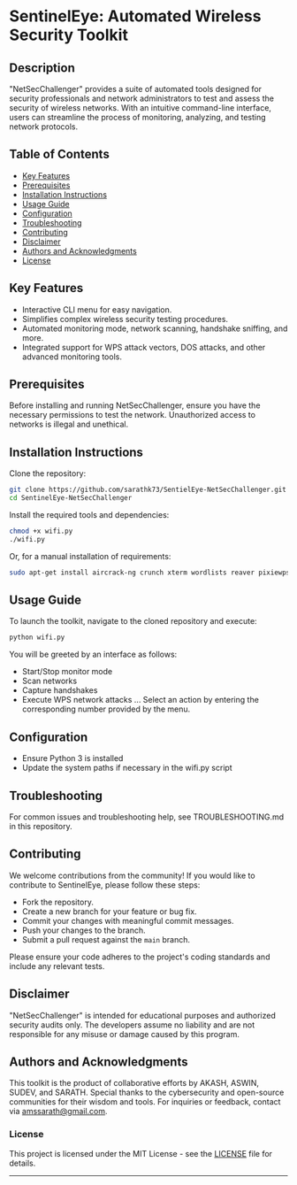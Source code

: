 # SentinelEye: Automated Wireless Security Toolkit

## Description
"NetSecChallenger" provides a suite of automated tools designed for security professionals and network administrators to test and assess the security of wireless networks. With an intuitive command-line interface, users can streamline the process of monitoring, analyzing, and testing network protocols.

## Table of Contents
- [Key Features](#key-features)
- [Prerequisites](#prerequisites)
- [Installation Instructions](#installation-instructions)
- [Usage Guide](#usage-guide)
- [Configuration](#configuration)
- [Troubleshooting](#troubleshooting)
- [Contributing](#contributing)
- [Disclaimer](#disclaimer)
- [Authors and Acknowledgments](#authors-and-acknowledgments)
- [License](#license)


## Key Features
- Interactive CLI menu for easy navigation.
- Simplifies complex wireless security testing procedures.
- Automated monitoring mode, network scanning, handshake sniffing, and more.
- Integrated support for WPS attack vectors, DOS attacks, and other advanced monitoring tools.

## Prerequisites
Before installing and running NetSecChallenger, ensure you have the necessary permissions to test the network. Unauthorized access to networks is illegal and unethical.

## Installation Instructions

Clone the repository:

```bash
git clone https://github.com/sarathk73/SentielEye-NetSecChallenger.git
cd SentinelEye-NetSecChallenger
```

Install the required tools and dependencies:
```bash
chmod +x wifi.py
./wifi.py
```
Or, for a manual installation of requirements:

```bash
sudo apt-get install aircrack-ng crunch xterm wordlists reaver pixiewps bully wifite bettercap wifipumpkin3
```
## Usage Guide

To launch the toolkit, navigate to the cloned repository and execute:

```bash
python wifi.py
```
You will be greeted by an interface as follows:

- Start/Stop monitor mode
- Scan networks
- Capture handshakes
- Execute WPS network attacks
...
Select an action by entering the corresponding number provided by the menu.

## Configuration

 - Ensure Python 3 is installed
 - Update the system paths if necessary in the wifi.py script

## Troubleshooting
  
  For common issues and troubleshooting help, see TROUBLESHOOTING.md in this repository.
  


## Contributing

We welcome contributions from the community! If you would like to contribute to SentinelEye, please follow these steps:

- Fork the repository.
- Create a new branch for your feature or bug fix.
- Commit your changes with meaningful commit messages.
- Push your changes to the branch.
- Submit a pull request against the `main` branch.

Please ensure your code adheres to the project's coding standards and include any relevant tests.

## Disclaimer
"NetSecChallenger" is intended for educational purposes and authorized security audits only. The developers assume no liability and are not responsible for any misuse or damage caused by this program.


## Authors and Acknowledgments

This toolkit is the product of collaborative efforts by AKASH, ASWIN, SUDEV, and SARATH. Special thanks to the cybersecurity and open-source communities for their wisdom and tools.
For inquiries or feedback, contact via amssarath@gmail.com.

### License

This project is licensed under the MIT License - see the [LICENSE](LICENSE) file for details.

---
